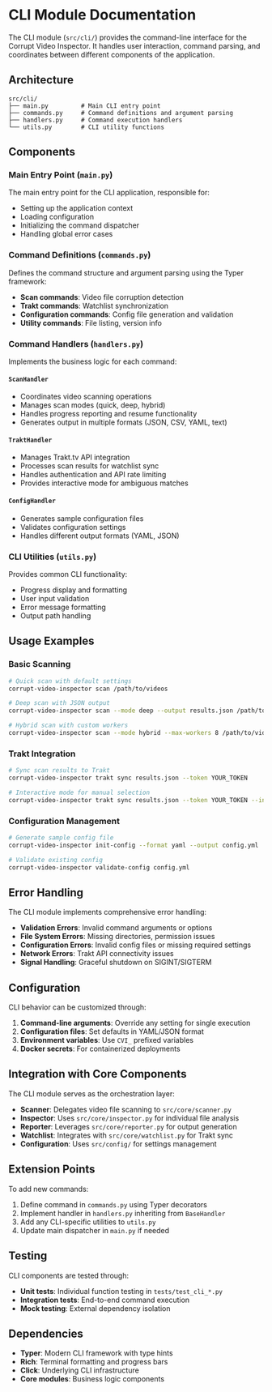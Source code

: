 # CLI Module Documentation

The CLI module (`src/cli/`) provides the command-line interface for the Corrupt Video Inspector. It handles user interaction, command parsing, and coordinates between different components of the application.

## Architecture

```
src/cli/
├── main.py         # Main CLI entry point
├── commands.py     # Command definitions and argument parsing  
├── handlers.py     # Command execution handlers
└── utils.py        # CLI utility functions
```

## Components

### Main Entry Point (`main.py`)

The main entry point for the CLI application, responsible for:
- Setting up the application context
- Loading configuration
- Initializing the command dispatcher
- Handling global error cases

### Command Definitions (`commands.py`)

Defines the command structure and argument parsing using the Typer framework:
- **Scan commands**: Video file corruption detection
- **Trakt commands**: Watchlist synchronization 
- **Configuration commands**: Config file generation and validation
- **Utility commands**: File listing, version info

### Command Handlers (`handlers.py`)

Implements the business logic for each command:

#### `ScanHandler`
- Coordinates video scanning operations
- Manages scan modes (quick, deep, hybrid)
- Handles progress reporting and resume functionality
- Generates output in multiple formats (JSON, CSV, YAML, text)

#### `TraktHandler`
- Manages Trakt.tv API integration
- Processes scan results for watchlist sync
- Handles authentication and API rate limiting
- Provides interactive mode for ambiguous matches

#### `ConfigHandler`
- Generates sample configuration files
- Validates configuration settings
- Handles different output formats (YAML, JSON)

### CLI Utilities (`utils.py`)

Provides common CLI functionality:
- Progress display and formatting
- User input validation
- Error message formatting
- Output path handling

## Usage Examples

### Basic Scanning

```bash
# Quick scan with default settings
corrupt-video-inspector scan /path/to/videos

# Deep scan with JSON output
corrupt-video-inspector scan --mode deep --output results.json /path/to/videos

# Hybrid scan with custom workers
corrupt-video-inspector scan --mode hybrid --max-workers 8 /path/to/videos
```

### Trakt Integration

```bash
# Sync scan results to Trakt
corrupt-video-inspector trakt sync results.json --token YOUR_TOKEN

# Interactive mode for manual selection
corrupt-video-inspector trakt sync results.json --token YOUR_TOKEN --interactive
```

### Configuration Management

```bash
# Generate sample config file
corrupt-video-inspector init-config --format yaml --output config.yml

# Validate existing config
corrupt-video-inspector validate-config config.yml
```

## Error Handling

The CLI module implements comprehensive error handling:

- **Validation Errors**: Invalid command arguments or options
- **File System Errors**: Missing directories, permission issues
- **Configuration Errors**: Invalid config files or missing required settings
- **Network Errors**: Trakt API connectivity issues
- **Signal Handling**: Graceful shutdown on SIGINT/SIGTERM

## Configuration

CLI behavior can be customized through:

1. **Command-line arguments**: Override any setting for single execution
2. **Configuration files**: Set defaults in YAML/JSON format
3. **Environment variables**: Use `CVI_` prefixed variables
4. **Docker secrets**: For containerized deployments

## Integration with Core Components

The CLI module serves as the orchestration layer:

- **Scanner**: Delegates video file scanning to `src/core/scanner.py`
- **Inspector**: Uses `src/core/inspector.py` for individual file analysis
- **Reporter**: Leverages `src/core/reporter.py` for output generation
- **Watchlist**: Integrates with `src/core/watchlist.py` for Trakt sync
- **Configuration**: Uses `src/config/` for settings management

## Extension Points

To add new commands:

1. Define command in `commands.py` using Typer decorators
2. Implement handler in `handlers.py` inheriting from `BaseHandler`
3. Add any CLI-specific utilities to `utils.py`
4. Update main dispatcher in `main.py` if needed

## Testing

CLI components are tested through:
- **Unit tests**: Individual function testing in `tests/test_cli_*.py`
- **Integration tests**: End-to-end command execution
- **Mock testing**: External dependency isolation

## Dependencies

- **Typer**: Modern CLI framework with type hints
- **Rich**: Terminal formatting and progress bars
- **Click**: Underlying CLI infrastructure
- **Core modules**: Business logic components